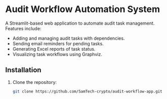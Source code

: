 # Audit Workflow Automation System

A Streamlit-based web application to automate audit task management. Features include:
- Adding and managing audit tasks with dependencies.
- Sending email reminders for pending tasks.
- Generating Excel reports of task status.
- Visualizing task workflows using Graphviz.

## Installation
1. Clone the repository:
   ```bash
   git clone https://github.com/SamTech-crypto/audit-workflow-app.git
